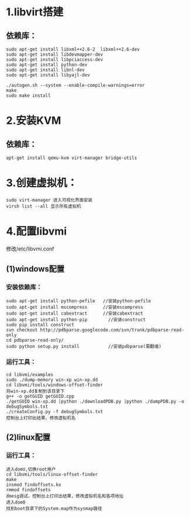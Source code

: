 # 1.libvirt搭建
## 依赖库：
	sudo apt-get install libxml++2.6-2  libxml++2.6-dev  
	sudo apt-get install libdevmapper-dev
	sudo apt-get install libpciaccess-dev
	sudo apt-get install python-dev
	sudo apt-get install libnl-dev
	sudo apt-get install libyajl-dev

	./autogen.sh --system --enable-compile-warnings=error
	make
	sudo make install

# 2.安装KVM
## 依赖库：
	apt-get install qemu-kvm virt-manager bridge-utils

# 3.创建虚拟机：
	sudo virt-manager 进入可视化界面安装
	virsh list --all 显示所有虚拟机

# 4.配置libvmi
修改/etc/libvmi.conf
## (1)windows配置
### 安装依赖库：
	sudo apt-get install python-pefile   //安装python-pefile
	sudo apt-get install mscompress      //安装mscompress
	sudo apt-get install cabextract      //安装cabextract
	sudo apt-get install python-pip        //安装construct
	sudo pip install construct
	svn checkout http://pdbparse.googlecode.com/svn/trunk/pdbparse-read-only
	cd pdbparse-read-only/
	sudo python setup.py install           //安装pdbparse(需翻墙)
### 运行工具：
	cd libvmi/examples
	sudo ./dump-memory win-xp win-xp.dd
	cd libvmi/tools/windows-offset-finder
	将win-xp.dd复制到该目录下
	g++ -o getGUID getGUID.cpp
	./getGUID win-xp.dd |python ./downloadPDB.py |python ./dumpPDB.py -o debugSymbols.txt
	./createConfig.py -f debugSymbols.txt 
	控制台上打印出结果，修改虚拟机名

## (2)linux配置
### 运行工具：
	进入domU,切换root用户
	cd libvmi/tools/linux-offset-finder
	make
	insmod findoffsets.ko
	rmmod findoffsets
	dmesg调试，控制台上打印出结果，修改虚拟机名和各项地址
	进入dom0
	找到boot目录下的System.map作为sysmap路径
